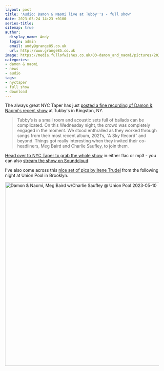 ```yaml
---
layout: post
title: 'Audio: Damon & Naomi live at Tubby''s - full show'
date: 2023-05-24 14:23 +0100
series-title:
sitemap: true
author:
  display_name: Andy
  login: admin
  email: andy@grange85.co.uk
  url: http://www.grange85.co.uk
image: https://media.fullofwishes.co.uk/03-damon_and_naomi/pictures/2023-05-10-meg-baird-damon-naomi.jpg
categories:
- damon & naomi
- news
- audio
tags:
- nyctaper
- full show
- download
---
```

The always great NYC Taper has just [posted a fine recording of Damon & Naomi's recent show](https://www.nyctaper.com/2023/05/damon-naomi-may-9-2023-tubbys-kingston-ny/) at Tubby's in Kingston, NY.

> Tubby’s is a small room and acoustic sets full of ballads can be complicated. On this Wednesday night, the crowd was completely engaged in the moment. We stood enthralled as they worked through songs from their most recent album, 2021’s, “A Sky Record” and beyond. Things got really interesting when they invited their co-headliners, Meg Baird and Charlie Saufley, to join them. 

[Head over to NYC Taper to grab the whole show](https://www.nyctaper.com/2023/05/damon-naomi-may-9-2023-tubbys-kingston-ny/) in either flac or mp3 - you can also [stream the show on Soundcloud](https://soundcloud.com/mr_kliked/sets/damon-naomi-2023-05-09tubbys)

I've also come across this [nice set of pics by Irene Trudel](https://www.flickr.com/photos/irene_trudel/albums/72177720308207147) from the following night at Union Pool in Brooklyn.

<a href="https://www.flickr.com/photos/irene_trudel/52888563270/in/album-72177720308207147/" title="Damon &amp; Naomi, Meg Baird w/Charlie Saufley @ Union Pool 2023-05-10"><img src="https://live.staticflickr.com/65535/52888563270_f12d7c3a29_c.jpg" width="800" height="600" alt="Damon &amp; Naomi, Meg Baird w/Charlie Saufley @ Union Pool 2023-05-10"/></a>

